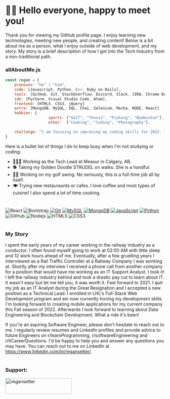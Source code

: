 
<h1>👋🏻 Hello everyone, happy to meet you!</h1>

Thank you for viewing my GitHub profile page. I enjoy learning new technologies, meeting new people, and creating content! Below is a bit about me as a person, what I enjoy outside of web development, and my story. My story is a brief description of how I got into the Tech Industry from a non-traditional path. 

### allAboutMe.js

```javascript
const regan = {
    pronouns: "he" | "him",
    code: [Javascript, Python, C++, Ruby on Rails],
    tools: [GitHub, Git, StackOverflow, Discord, Slack, JIRA, Chrome DevTools],
    ide: [Pycharm, Visual Studio Code, Atom],
    frontend: [HTML5, CSS3, jQuery]
    extra: [MongoDB, MySQL, SQL, Chai, Selenium, Mocha, NODE, React]
    hobbies: {
                   sports: ["Golf", "Tennis", "Fishing", "Badminton"],
                   other:  ["Cooking", "Coding", "Photography"],
                                                                           },
    challenge: "I am focusing on improving my coding skills for 2022. I will be attempting to write code once per day for 300+ days this year."
}
```

Here is a bullet list of things I do to keep busy when I'm not studying or coding:

- 🧑🏻‍💻 Working as the Tech Lead at Measur in Calgary, AB.
- 🐕 Taking my Golden Doodle STRUDEL on walks. She is a handful.
- 🏌️‍♂️ Working on my golf swing. No seriously, this is a full-time job all by itself.
- 🍽 Trying new restauraunts or cafes. I love coffee and most types of cuisine! I also spend a lot of time cooking.

#
![React](https://img.shields.io/badge/-React-%23282C34?style=flat-square&logo=react)
![Bootstrap](https://img.shields.io/badge/-Bootstrap-563D7C?style=flat-square&logo=bootstrap)
[![Git](https://img.shields.io/badge/-Git-%23F05032?style=flat-square&logo=git&logoColor=%23ffffff)](https://git-scm.com/)
[![MySQL](https://img.shields.io/badge/-MySQL-4479A1?style=flat-square&logo=MySQL&logoColor=ffffff)](https://www.mysql.com/)
[![MongoDB](https://img.shields.io/badge/-MongoDB-47A248?style=flat-square&logo=MongoDB&logoColor=ffffff)](https://www.mongodb.com/)
[![JavaScript](https://img.shields.io/badge/-JavaScript-%23F7DF1C?style=flat-square&logo=javascript&logoColor=000000&labelColor=%23F7DF1C&color=%23FFCE5A)](https://www.javascript.com/)
[![Python](https://img.shields.io/badge/-Python-3776AB?style=flat-square&logo=python&logoColor=ffffff)](https://www.python.org/)
![GitHub](https://img.shields.io/badge/-GitHub-181717?style=flat-square&logo=github)
![Nodejs](https://img.shields.io/badge/-Nodejs-black?style=flat-square&logo=Node.js)
![HTML5](https://img.shields.io/badge/-HTML5-E34F26?style=flat-square&logo=html5&logoColor=white)
![CSS3](https://img.shields.io/badge/-CSS3-1572B6?style=flat-square&logo=css3)
#


<h3>My Story</h1>

I spent the early years of my career working in the railway industry as a conductor. I often found myself going to work at 02:00 AM with little sleep and 12 work hours ahead of me. Eventually, after a few gruelling years I interviewed as a Rail Traffic Controller at a Railway Company I was working at. Shortly after my interview I received a phone call from another company for a position that would have me working as an IT Support Analyst. I took it! I left the railway industry behind and took a drastic pay cut to learn about IT. It wasn't easy but let me tell you, it was worth it. Fast forward to 2021. I quit my job as an IT Analyst during the Great Resignation and I accepted a new position as a Technical Lead. I enrolled in LHL's Full-Stack Web Development program and am now currently honing my development skills. I'm looking forward to creating mobile applications for my current company this Fall season of 2022. Afterwards I look forward to learning about Data Engineering and Blockchain Development. What a ride it's been!

If you're an aspiring Software Engineer, please don't hesitate to reach out to me. I regularly review resumes and LinkedIn profiles and provide advice to future Engineers on r/learnProgramming, r/softwareEngineering and r/itCareerQuestions. I'd be happy to help you and answer any questions you may have. You can reach out to me on LinkedIn at https://www.linkedin.com/in/regansetter/.

#
<h3 align="left">Support:</h3>
<p><a href="https://www.buymeacoffee.com/regansetter"> <img align="left" src="https://cdn.buymeacoffee.com/buttons/v2/default-yellow.png" height="50" width="210" alt="regansetter" /></a></p><br><br>
